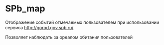 # SPb_map

Отображение событий отмечаемых пользователем при использовании сервиса http://gorod.gov.spb.ru/

Позволяет наблюдать за ореалом обитания пользователей
